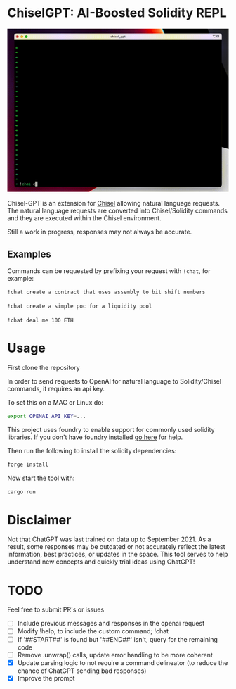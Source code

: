 # ChiselGPT: AI-Boosted Solidity REPL

![Demo Video](https://github.com/max-taylor/Chisel-GPT/blob/main/assets/demo.gif)

Chisel-GPT is an extension for [Chisel](https://github.com/foundry-rs/foundry/tree/master/chisel) allowing natural language requests. The natural language requests are converted into Chisel/Solidity commands and they are executed within the Chisel environment.

Still a work in progress, responses may not always be accurate.

## Examples

Commands can be requested by prefixing your request with `!chat`, for example:

```
!chat create a contract that uses assembly to bit shift numbers

!chat create a simple poc for a liquidity pool

!chat deal me 100 ETH
```

# Usage

First clone the repository

In order to send requests to OpenAI for natural language to Solidity/Chisel commands, it requires an api key.

To set this on a MAC or Linux do:

```bash
export OPENAI_API_KEY=...
```

This project uses foundry to enable support for commonly used solidity libraries. If you don't have foundry installed [go here](https://github.com/foundry-rs/foundry/blob/master/README.md) for help.

Then run the following to install the solidity dependencies:

```bash
forge install
```

Now start the tool with:

```bash
cargo run
```

# Disclaimer

Not that ChatGPT was last trained on data up to September 2021. As a result, some responses may be outdated or not accurately reflect the latest information, best practices, or updates in the space. This tool serves to help understand new concepts and quickly trial ideas using ChatGPT!

# TODO

Feel free to submit PR's or issues

- [ ] Include previous messages and responses in the openai request
- [ ] Modify !help, to include the custom command; !chat
- [ ] If '##START##' is found but '##END##' isn't, query for the remaining code
- [ ] Remove .unwrap() calls, update error handling to be more coherent
- [x] Update parsing logic to not require a command delineator (to reduce the chance of ChatGPT sending bad responses)
- [x] Improve the prompt
